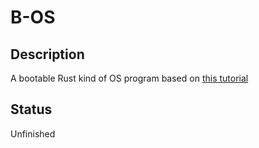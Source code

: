 # B-OS
## Description
A bootable Rust kind of OS program based on  [this tutorial](https://os.phil-opp.com/)
## Status
 Unfinished

